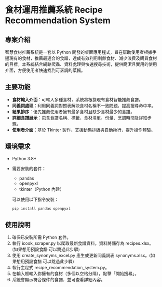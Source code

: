 # 食材運用推薦系統 Recipe Recommendation System

## 專案介紹

智慧食材推薦系統是一套以 Python 開發的桌面應用程式，旨在幫助使用者根據手邊現有的食材，推薦最適合的食譜，達成有效利用剩餘食材、減少浪費及購買食材的目標。本系統結合網路爬蟲、資料處理與快速搜尋技術，提供簡潔且實用的使用介面，方便使用者快速找到可烹調的菜餚。

## 主要功能

- **食材輸入介面**：可輸入多種食材，系統將根據現有食材智能推薦食譜。
- **同義詞處理**：利用同義詞對照表解決食材名稱不一致問題，提高搜尋命中率。
- **結果排序**：優先推薦使用者擁有最多食材且缺少食材最少的食譜。
- **詳細食譜展示**：包含食譜名稱、標籤、食材清單、份量、烹調時間及詳細步驟。
- **使用者介面**：基於 Tkinter 製作，支援動態排版與自動換行，提升操作體驗。

## 環境需求

- Python 3.8+
- 需要安裝的套件：
  - pandas
  - openpyxl
  - tkinter（Python 內建）
  
  可以使用以下指令安裝：

  ```bash
  pip install pandas openpyxl

## 使用說明
1. 確保已安裝所需 Python 套件。
2. 執行 icook_scraper.py 以爬取最新食譜資料，資料將儲存為 recipes.xlsx。(如果想用預設食譜 可以跳過此步驟)
3. 使用 create_synonyms_excel.py 產生或更新同義詞表 synonyms.xlsx。(如果想用預設食譜 可以跳過此步驟)
4. 執行主程式 recipe_recommendation_system.py。
5. 在輸入框輸入你擁有的食材（多個以空格分隔），點擊「開始搜尋」。
6. 系統會顯示符合條件的食譜，並可查看詳細內容。

